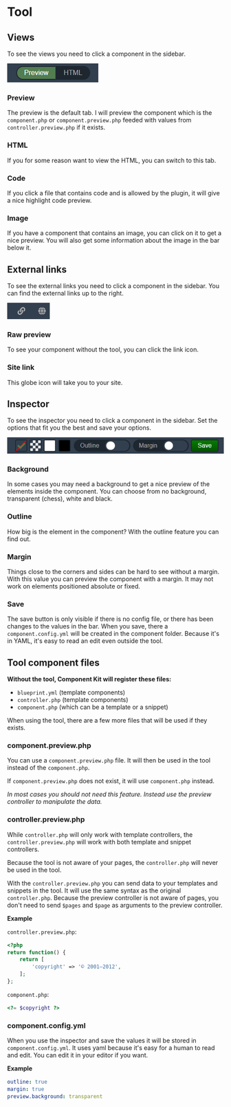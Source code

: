 # Tool

## Views

To see the views you need to click a component in the sidebar.

![](views.png)

### Preview

The preview is the default tab. I will preview the component which is the `component.php` or `component.preview.php` feeded with values from `controller.preview.php` if it exists.

### HTML

If you for some reason want to view the HTML, you can switch to this tab.

### Code

If you click a file that contains code and is allowed by the plugin, it will give a nice highlight code preview.

### Image

If you have a component that contains an image, you can click on it to get a nice preview. You will also get some information about the image in the bar below it.

## External links

To see the external links you need to click a component in the sidebar. You can find the external links up to the right.

![](externals.png)

### Raw preview

To see your component without the tool, you can click the link icon.

### Site link

This globe icon will take you to your site.

## Inspector

To see the inspector you need to click a component in the sidebar. Set the options that fit you the best and save your options.

![](inspector.png)

### Background

In some cases you may need a background to get a nice preview of the elements inside the component. You can choose from no background, transparent (chess), white and black.

### Outline

How big is the element in the component? With the outline feature you can find out.

### Margin

Things close to the corners and sides can be hard to see without a margin. With this value you can preview the component with a margin. It may not work on elements positioned absolute or fixed.

### Save

The save button is only visible if there is no config file, or there has been changes to the values in the bar. When you save, there a `component.config.yml` will be created in the component folder. Because it's in YAML, it's easy to read an edit even outside the tool.

## Tool component files

**Without the tool, Component Kit will register these files:**

- `blueprint.yml` (template components)
- `controller.php` (template components)
- `component.php` (which can be a template or a snippet)

When using the tool, there are a few more files that will be used if they exists.

### component.preview.php

You can use a `component.preview.php` file. It will then be used in the tool instead of the `component.php`.

If `component.preview.php` does not exist, it will use `component.php` instead.

*In most cases you should not need this feature. Instead use the preview controller to manipulate the data.*

### controller.preview.php

While `controller.php` will only work with template controllers, the `controller.preview.php` will work with both template and snippet controllers.

Because the tool is not aware of your pages, the `controller.php` will never be used in the tool.

With the `controller.preview.php` you can send data to your templates and snippets in the tool. It will use the same syntax as the original `controller.php`. Because the preview controller is not aware of pages, you don't need to send `$pages` and `$page` as arguments to the preview controller.

**Example**

`controller.preview.php`:

```php
<?php
return function() {
    return [
        'copyright' => '© 2001–2012',
    ];
};
```

`component.php`:

```php
<?= $copyright ?>
```

### component.config.yml

When you use the inspector and save the values it will be stored in `component.config.yml`. It uses yaml because it's easy for a human to read and edit. You can edit it in your editor if you want.

**Example**

```yml
outline: true
margin: true
preview.background: transparent
```